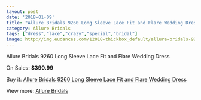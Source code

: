```yaml
---
layout: post
date: '2018-01-09'
title: "Allure Bridals 9260 Long Sleeve Lace Fit and Flare Wedding Dress"
category: Allure Bridals
tags: ["dress","lace","crazy","special","bridal"]
image: http://img.eudances.com/12018-thickbox_default/allure-bridals-9260-long-sleeve-lace-fit-and-flare-wedding-dress.jpg
---
```

Allure Bridals 9260 Long Sleeve Lace Fit and Flare Wedding Dress

On Sales: **$390.99**
<a href="https://www.eudances.com/en/allure-bridals/3759-allure-bridals-9260-long-sleeve-lace-fit-and-flare-wedding-dress.html"><amp-img layout="responsive" width="600" height="600" src="//img.eudances.com/12018-thickbox_default/allure-bridals-9260-long-sleeve-lace-fit-and-flare-wedding-dress.jpg" alt="Allure Bridals 9260 Long Sleeve Lace Fit and Flare Wedding Dress 0" /></a>
<a href="https://www.eudances.com/en/allure-bridals/3759-allure-bridals-9260-long-sleeve-lace-fit-and-flare-wedding-dress.html"><amp-img layout="responsive" width="600" height="600" src="//img.eudances.com/12023-thickbox_default/allure-bridals-9260-long-sleeve-lace-fit-and-flare-wedding-dress.jpg" alt="Allure Bridals 9260 Long Sleeve Lace Fit and Flare Wedding Dress 1" /></a>
<a href="https://www.eudances.com/en/allure-bridals/3759-allure-bridals-9260-long-sleeve-lace-fit-and-flare-wedding-dress.html"><amp-img layout="responsive" width="600" height="600" src="//img.eudances.com/12022-thickbox_default/allure-bridals-9260-long-sleeve-lace-fit-and-flare-wedding-dress.jpg" alt="Allure Bridals 9260 Long Sleeve Lace Fit and Flare Wedding Dress 2" /></a>
<a href="https://www.eudances.com/en/allure-bridals/3759-allure-bridals-9260-long-sleeve-lace-fit-and-flare-wedding-dress.html"><amp-img layout="responsive" width="600" height="600" src="//img.eudances.com/12021-thickbox_default/allure-bridals-9260-long-sleeve-lace-fit-and-flare-wedding-dress.jpg" alt="Allure Bridals 9260 Long Sleeve Lace Fit and Flare Wedding Dress 3" /></a>
<a href="https://www.eudances.com/en/allure-bridals/3759-allure-bridals-9260-long-sleeve-lace-fit-and-flare-wedding-dress.html"><amp-img layout="responsive" width="600" height="600" src="//img.eudances.com/12020-thickbox_default/allure-bridals-9260-long-sleeve-lace-fit-and-flare-wedding-dress.jpg" alt="Allure Bridals 9260 Long Sleeve Lace Fit and Flare Wedding Dress 4" /></a>
<a href="https://www.eudances.com/en/allure-bridals/3759-allure-bridals-9260-long-sleeve-lace-fit-and-flare-wedding-dress.html"><amp-img layout="responsive" width="600" height="600" src="//img.eudances.com/12019-thickbox_default/allure-bridals-9260-long-sleeve-lace-fit-and-flare-wedding-dress.jpg" alt="Allure Bridals 9260 Long Sleeve Lace Fit and Flare Wedding Dress 5" /></a>

Buy it: [Allure Bridals 9260 Long Sleeve Lace Fit and Flare Wedding Dress](https://www.eudances.com/en/allure-bridals/3759-allure-bridals-9260-long-sleeve-lace-fit-and-flare-wedding-dress.html "Allure Bridals 9260 Long Sleeve Lace Fit and Flare Wedding Dress")

View more: [Allure Bridals](https://www.eudances.com/en/2-allure-bridals "Allure Bridals")
